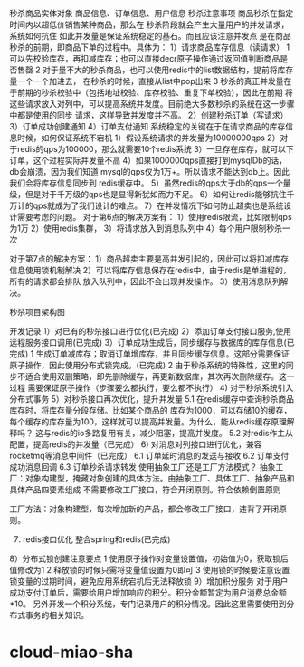 秒杀商品实体对象
商品信息、订单信息、用户信息
秒杀注意事项
商品秒杀在指定时间内以超低价销售某种商品，那么在
秒杀阶段就会产生大量用户的并发请求，系统如何抗住
如此并发量是保证系统稳定的基石。而且应该注意并发点
是在商品秒杀的前期，即商品下单的过程中。具体为：
1）请求商品库存信息（读请求）
1 可以先校验库存，再扣减库存；也可以直接decr原子操作通过返回值判断商品是否售罄
2 对于量不大的秒杀商品，也可以使用redis中的list数据结构，提前将库存量一个一个加进去，
                    在秒杀的时候，直接从list中pop出来
3 秒杀的真正并发量在于前期的秒杀校验中（包括地址校验、库存校验、重复下单校验），因此在前期
将这些请求放入对列中，可以提高系统并发度。目前绝大多数秒杀的系统在这一步骤中都是使用的同步
请求，这样导致并发度并不高。
2）创建秒杀订单（写请求）
3）订单成功创建通知
4）订单支付通知
系统稳定的关键在于在请求商品的库存信息时候，如何保证系统不宕机
1）假设系统请求的并发量为10000000qps
2）对于redis的qps为100000，那么就需要10个redis系统
3）一旦存在库存，就可以下订单，这个过程实际并发量不高
4）如果1000000qps直接打到mysqlDb的话，db会崩溃，因为我们知道
mysql的qps仅为1万+。所以请求不能达到db上。因此我们会将库存信息同步到
redis缓存中。
5）虽然redis的qps大于db的qps一个量级，但是对于千万级的qps也是显得新犹如而力不足。
6）如何让redis能够抗住千万计的qps就成为了我们设计的难点。
7）在并发情况下如何防止超卖也是系统设计需要考虑的问题。
对于第6点的解决方案有：
1）使用redis限流，比如限制qps为1万
2）使用redis集群，
3）将请求放入到消息队列中
4）每个用户限制秒杀一次

对于第7点的解决方案：
1）商品超卖主要是高并发引起的，因此可以将扣减库存信息使用锁机制解决
2）可以将库存信息保存在redis中，由于redis是单进程的，所有的请求都会排队
放入队列中，因此不会出现并发操作。
3）使用消息队列解决。


秒杀项目架构图




开发记录
1）对已有的秒杀接口进行优化(已完成)
2）添加订单支付接口服务,使用远程服务接口调用(已完成)
3）订单成功生成后，同步缓存与数据库的库存信息(已完成)
1 生成订单减库存；取消订单增库存，并且同步缓存信息。这部分需要保证原子操作，因此使用分布式锁完成。(已完成)
2 由于秒杀系统的特殊性，这里的同步不适合使用双删策略，即先删除缓存，再更新数据库，其次再次删除缓存。这一过程
需要保证原子操作（步骤要么都执行，要么都不执行）
4) 对于秒杀系统引入分布式事务
5）对秒杀接口再次优化，提升并发量
5.1 在redis缓存中查询秒杀商品库存时，将库存量分段存储。比如某个商品的
库存为1000，可以存储10的缓存，每个缓存的库存量为100，这样就可以提高并发量。为什么，能从redis缓存原理解释吗？
这与redis的io多路复用有关，减少阻塞，提高并发度。
5.2 对redis作主从配置，提高redis的并发量（已完成）
6) 对消息对列接口进行优化，兼容rocketmq等消息中间件（已完成）
6.1 订单延时消息的发送与接收
6.2 订单支付成功消息回调
6.3 订单秒杀请求转发
使用抽象工厂还是工厂方法模式？
抽象工厂：对象构建型，掩藏对象创建的具体方法。由抽象工厂、具体工厂、抽象产品和具体产品四要素组成
不需要修改工厂接口，符合开闭原则。符合依赖倒置原则

工厂方法：对象构建型，每次增加新的产品，都会修改工厂接口，违背了开闭原则。

7) redis接口优化
整合spring和redis(已完成)

8）分布式锁创建注意要点
1  使用原子操作对变量设置值，初始值为0，获取锁后值修改为1
2  释放锁的时候只需将变量值设置为0即可
3  使用锁的时候要注意设置锁变量的过期时间，避免应用系统宕机后无法释放锁
9）增加积分服务
  对于用户成功支付订单后，需要给用户增加响应的积分。积分金额暂定为用户消费总金额*10。
  另外开发一个积分系统，专门记录用户的积分情况。因此这里需要使用到分布式事务的相关知识。







# cloud-miao-sha
